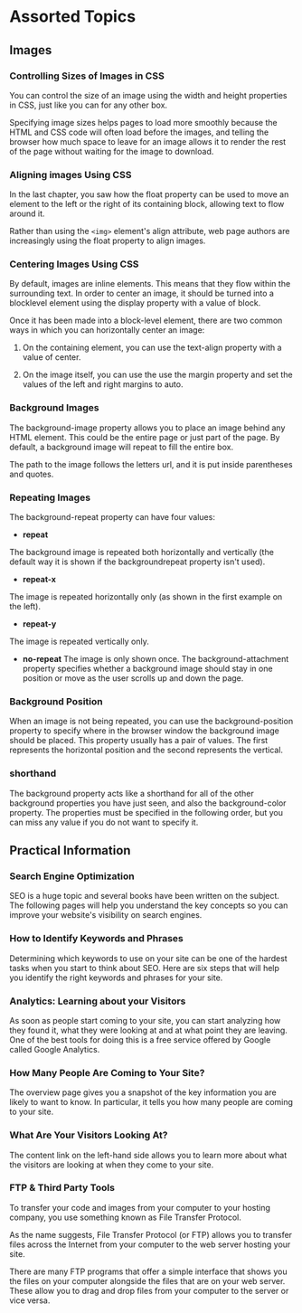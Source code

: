 # Assorted Topics

## Images

### Controlling Sizes of Images in CSS

You can control the size of an image using the width and height properties in CSS, just like you can for any other box.

Specifying image sizes helps pages to load more smoothly because the HTML and CSS code will often load before the images, and telling the browser how much space to leave for an image allows it to render the rest of the page without waiting for the image to download.

### Aligning images Using CSS

In the last chapter, you saw how the float property can be used to move an element to the left or the right of its containing block, allowing text to flow around it.

Rather than using the `<img>` element's align attribute, web page authors are increasingly using the float property to align images.

### Centering Images Using CSS

By default, images are inline elements. This means that they flow within the surrounding text. In order to center an image, it should be turned into a blocklevel element using the display property with a value of block.

Once it has been made into a block-level element, there are two common ways in which you can horizontally center an image:

1. On the containing element, you can use the text-align property with a value of center.

2. On the image itself, you can use the use the margin property and set the values of the left and right margins to auto.

### Background Images

The background-image property allows you to place an image behind any HTML element. This could be the entire page or just part of the page. By default, a background image will repeat to fill the entire box.

The path to the image follows the letters url, and it is put inside parentheses and quotes.

### Repeating Images

The background-repeat property can have four values:

* **repeat**

The background image is repeated both horizontally and vertically (the default way it is shown if the backgroundrepeat property isn't used).

* **repeat-x**

The image is repeated horizontally only (as shown in the first example on the left).

* **repeat-y**

The image is repeated vertically only.

* **no-repeat**
The image is only shown once. The background-attachment property specifies whether a background image should stay in one position or move as the user scrolls up and down the page.

### Background Position

When an image is not being repeated, you can use the background-position property to specify where in the browser window the background image should be placed. This property usually has a pair of values. The first represents the horizontal position and the second represents the vertical.

### shorthand

The background property acts like a shorthand for all of the other background properties you have just seen, and also the background-color property. The properties must be specified in the following order, but you can miss any value if you do not want to specify it.

## Practical Information

### Search Engine Optimization

SEO is a huge topic and several books have been written on the subject. The following pages will help you understand the key concepts so you can improve your website's visibility on search engines.

### How to Identify Keywords and Phrases

Determining which keywords to use on your site can be one of the hardest tasks when you start to think about SEO. Here are six steps that will help you identify the right keywords and phrases for your site.

### Analytics: Learning about your Visitors

As soon as people start coming to your site, you can start analyzing how they found it, what they were looking at and at what point they are leaving. One of the best tools for doing this is a free service offered by Google called Google Analytics.

### How Many People Are Coming to Your Site?

The overview page gives you a snapshot of the key information you are likely to want to know. In particular, it tells you how many people are coming to your site.

### What Are Your Visitors Looking At?

The content link on the left-hand side allows you to learn more about what the visitors are looking at when they come to your site.

### FTP & Third Party Tools

To transfer your code and images from your computer to your hosting company, you use something known as File Transfer Protocol.

As the name suggests, File Transfer Protocol (or FTP) allows you to transfer files across the Internet from your computer to the web server hosting your site.

There are many FTP programs that offer a simple interface that shows you the files on your computer alongside the files that are on your web server. These allow you to drag and drop files from your computer to the server or vice versa.

